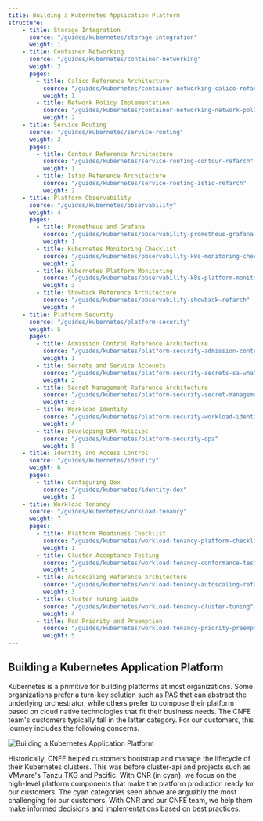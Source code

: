 ```yaml
---
title: Building a Kubernetes Application Platform
structure: 
    - title: Storage Integration
      source: "/guides/kubernetes/storage-integration"
      weight: 1
    - title: Container Networking
      source: "/guides/kubernetes/container-networking"
      weight: 2
      pages:
        - title: Calico Reference Architecture
          source: "/guides/kubernetes/container-networking-calico-refarch"
          weight: 1
        - title: Network Policy Implementation
          source: "/guides/kubernetes/container-networking-network-policy"
          weight: 2
    - title: Service Routing
      source: "/guides/kubernetes/service-routing"
      weight: 3
      pages:
        - title: Contour Reference Architecture
          source: "/guides/kubernetes/service-routing-contour-refarch"
          weight: 1
        - title: Istio Reference Architecture
          source: "/guides/kubernetes/service-routing-istio-refarch"
          weight: 2
    - title: Platform Observability
      source: "/guides/kubernetes/observability"
      weight: 4
      pages:
        - title: Prometheus and Grafana
          source: "/guides/kubernetes/observability-prometheus-grafana-p1"
          weight: 1
        - title: Kubernetes Monitoring Checklist
          source: "/guides/kubernetes/observability-k8s-monitoring-checklist"
          weight: 2
        - title: Kubernetes Platform Monitoring
          source: "/guides/kubernetes/observability-k8s-platform-monitoring"
          weight: 3
        - title: Showback Reference Architecture
          source: "/guides/kubernetes/observability-showback-refarch"
          weight: 4
    - title: Platform Security
      source: "/guides/kubernetes/platform-security"
      weight: 5
      pages:
        - title: Admission Control Reference Architecture
          source: "/guides/kubernetes/platform-security-admission-control"
          weight: 1
        - title: Secrets and Service Accounts
          source: "/guides/kubernetes/platform-security-secrets-sa-what-is"
          weight: 2
        - title: Secret Management Reference Architecture
          source: "/guides/kubernetes/platform-security-secret-management"
          weight: 3
        - title: Workload Identity
          source: "/guides/kubernetes/platform-security-workload-identity"
          weight: 4
        - title: Developing OPA Policies
          source: "/guides/kubernetes/platform-security-opa"
          weight: 5
    - title: Identity and Access Control
      source: "/guides/kubernetes/identity"
      weight: 6
      pages:
        - title: Configuring Dex
          source: "/guides/kubernetes/identity-dex"
          weight: 1
    - title: Workload Tenancy
      source: "/guides/kubernetes/workload-tenancy"
      weight: 7
      pages:
        - title: Platform Readiness Checklist
          source: "/guides/kubernetes/workload-tenancy-platform-checklist"
          weight: 1
        - title: Cluster Acceptance Testing
          source: "/guides/kubernetes/workload-tenancy-conformance-test"
          weight: 2
        - title: Autoscaling Reference Architecture
          source: "/guides/kubernetes/workload-tenancy-autoscaling-refarch"
          weight: 3
        - title: Cluster Tuning Guide
          source: "/guides/kubernetes/workload-tenancy-cluster-tuning"
          weight: 4
        - title: Pod Priority and Preemption
          source: "/guides/kubernetes/workload-tenancy-priority-preemption"
          weight: 5
---
```


## Building a Kubernetes Application Platform

Kubernetes is a primitive for building platforms at most organizations. Some organizations prefer a turn-key solution such as PAS that can abstract the underlying orchestrator, while others prefer to compose their platform based on cloud native technologies that fit their business needs. The CNFE team's customers typically fall in the latter category. For our customers, this journey includes the following concerns.

![Building a Kubernetes Application Platform](/images/series/building-k8s-app-platform/platform.png)

Historically, CNFE helped customers bootstrap and manage the lifecycle of their Kubernetes clusters. This was before cluster-api and projects such as VMware's Tanzu TKG and Pacific. With CNR (in cyan), we focus on the high-level platform components that make the platform production ready for our customers. The cyan categories seen above are arguably the most challenging for our customers. With CNR and our CNFE team, we help them make informed decisions and implementations based on best practices.
